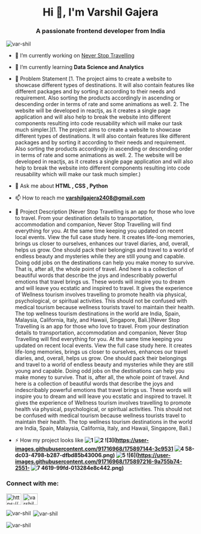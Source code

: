 <h1 align="center">Hi 👋, I'm Varshil Gajera</h1>
<h3 align="center">A passionate frontend developer from India</h3>

<p align="left"> <img src="https://komarev.com/ghpvc/?username=var-shil&label=Profile%20views&color=0e75b6&style=flat" alt="var-shil" /> </p>

- 🔭 I’m currently working on [Never Stop Travelling](https://mango-bay-09c641710.1.azurestaticapps.net/)

- 🌱 I’m currently learning **Data Science and Analytics**

- 📝 Problem Statement [1. The project aims to create a website to showcase different types of destinations. It will also contain features like different packages and by sorting it according to their needs and requirement. Also sorting the products accordingly in ascending or descending order in terms of rate and some animations as well. 2. The website will be developed in reactjs, as it creates a single page application and will also help to break the website into different components resulting into code reusability which will make our task much simpler.](1. The project aims to create a website to showcase different types of destinations. It will also contain features like different packages and by sorting it according to their needs and requirement. Also sorting the products accordingly in ascending or descending order in terms of rate and some animations as well. 2. The website will be developed in reactjs, as it creates a single page application and will also help to break the website into different components resulting into code reusability which will make our task much simpler.)

- 💬 Ask me about **HTML , CSS , Python**

- 📫 How to reach me **varshilgajera2408@gmail.com**

- 📄 Project Description [Never Stop Travelling is an app for those who love to travel. From your destination details to transportation, accommodation and companion, Never Stop Travelling will find everything for you. At the same time keeping you updated on recent local events. View the full case study here. It creates life-long memories, brings us closer to ourselves, enhances our travel diaries, and, overall, helps us grow. One should pack their belongings and travel to a world of endless beauty and mysteries while they are still young and capable. Doing odd jobs on the destinations can help you make money to survive. That is, after all, the whole point of travel. And here is a collection of beautiful words that describe the joys and indescribably powerful emotions that travel brings us. These words will inspire you to dream and will leave you ecstatic and inspired to travel. It gives the experience of Wellness tourism involves travelling to promote health via physical, psychological, or spiritual activities. This should not be confused with medical tourism because wellness tourists travel to maintain their health. The top wellness tourism destinations in the world are India, Spain, Malaysia, California, Italy, and Hawaii, Singapore, Bali.](Never Stop Travelling is an app for those who love to travel. From your destination details to transportation, accommodation and companion, Never Stop Travelling will find everything for you. At the same time keeping you updated on recent local events. View the full case study here. It creates life-long memories, brings us closer to ourselves, enhances our travel diaries, and, overall, helps us grow. One should pack their belongings and travel to a world of endless beauty and mysteries while they are still young and capable. Doing odd jobs on the destinations can help you make money to survive. That is, after all, the whole point of travel. And here is a collection of beautiful words that describe the joys and indescribably powerful emotions that travel brings us. These words will inspire you to dream and will leave you ecstatic and inspired to travel. It gives the experience of Wellness tourism involves travelling to promote health via physical, psychological, or spiritual activities. This should not be confused with medical tourism because wellness tourists travel to maintain their health. The top wellness tourism destinations in the world are India, Spain, Malaysia, California, Italy, and Hawaii, Singapore, Bali.)

- ⚡ How my project looks like **![1](https://user-images.githubusercontent.com/91716968/175897121-5a3f635f-9135-49ed-8631-a7d03e227133.png) ![2](https://user-images.githubusercontent.com/91716968/175897139-7d889642-a406-4c57-a317-fc401a469397.png) ![3](https://user-images.githubusercontent.com/91716968/175897144-3c9531 ![4](https://user-images.githubusercontent.com/91716968/175897151-e8835340-1b10-49f1-bd4a-a892b7e5f132.png) 58-dc03-4798-b287-dfbd85b43006.png) ![5](https://user-images.githubusercontent.com/91716968/175897187-69644ff8-0bdd-4f3e-a2ce-3860e4976e38.png) ![6](https://user-images.githubusercontent.com/91716968/175897216-9a755b74-2551- ![7](https://user-images.githubusercontent.com/91716968/175897235-815a63b9-338b-4f38-b95b-84ae8ca487a5.png) 4619-99fd-013284e8c442.png)**

<h3 align="left">Connect with me:</h3>
<p align="left">
<a href="https://linkedin.com/in/https://www.linkedin.com/in/varshil-gajera-913a10193/" target="blank"><img align="center" src="https://raw.githubusercontent.com/rahuldkjain/github-profile-readme-generator/master/src/images/icons/Social/linked-in-alt.svg" alt="https://www.linkedin.com/in/varshil-gajera-913a10193/" height="30" width="40" /></a>
<a href="https://instagram.com/varshil_gajera2408" target="blank"><img align="center" src="https://raw.githubusercontent.com/rahuldkjain/github-profile-readme-generator/master/src/images/icons/Social/instagram.svg" alt="varshil_gajera2408" height="30" width="40" /></a>
</p>

<p><img align="left" src="https://github-readme-stats.vercel.app/api/top-langs?username=var-shil&show_icons=true&locale=en&layout=compact" alt="var-shil" /></p>

<p>&nbsp;<img align="center" src="https://github-readme-stats.vercel.app/api?username=var-shil&show_icons=true&locale=en" alt="var-shil" /></p>

<p><img align="center" src="https://github-readme-streak-stats.herokuapp.com/?user=var-shil&" alt="var-shil" /></p>


